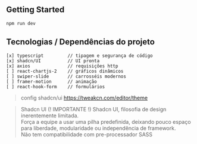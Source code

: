 
## Getting Started

```bash
npm run dev
```

## Tecnologias / Dependências  do projeto

```
[x] typescript         // tipagem e segurança de código
[x] shadcn/UI          // UI pronta
[x] axios              // requisições http
[ ] react-chartjs-2    // gráficos dinâmicos
[ ] swiper-slide       // carrosséis modernos
[ ] framer-motion      // animação
[ ] react-hook-form    // formulários

```

> config shadcn/ui
https://tweakcn.com/editor/theme

> Shadcn UI  (! IMPORTANTE !)
Shadcn UI, filosofia de design inerentemente limitada. <br/>
Força a equipe a usar uma pilha predefinida, deixando pouco espaço para liberdade, modularidade ou independência de framework. <br/>
Não tem compatibilidade com pre-processador SASS